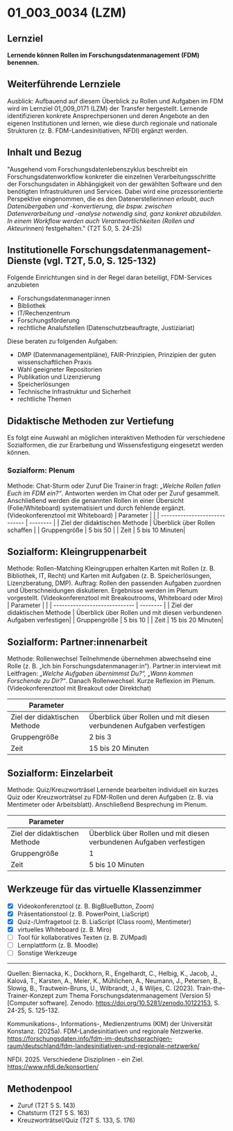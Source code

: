 <!--
author: Rebekka Reichert
email: rebekka.reichert@hu-berlin.de
version:  v1
language: DE
icon:     
link:     
comment:  OER.net FDM-Basiskurs
-->

# 01_003_0034 (LZM)

## Lernziel 
**Lernende können Rollen im Forschungsdatenmanagement (FDM) benennen.**

## Weiterführende Lernziele
Ausblick: Aufbauend auf diesem Überblick zu Rollen und Aufgaben im FDM wird im  Lernziel 01_009_0171 (LZM) der Transfer hergestellt. Lernende identifizieren konkrete Ansprechpersonen und deren Angebote an den eigenen Institutionen und lernen, wie diese durch regionale und nationale Strukturen (z. B. FDM-Landesinitiativen, NFDI) ergänzt werden.


## Inhalt und Bezug
"Ausgehend vom Forschungsdatenlebenszyklus beschreibt ein Forschungsdatenworkflow konkreter die einzelnen Verarbeitungsschritte der Forschungsdaten in Abhängigkeit von der gewählten Software und den benötigten Infrastrukturen und Services. Dabei wird eine prozessorientierte Perspektive eingenommen, die es den Datenersteller*innen erlaubt, auch Datenübergaben und -konvertierung, die bspw. zwischen Datenverarbeitung und -analyse notwendig sind, ganz konkret abzubilden. In einem Workflow werden auch Verantwortlichkeiten (Rollen und Akteur*innen) festgehalten." (T2T 5.0, S. 24-25) 

## Institutionelle Forschungsdatenmanagement-Dienste (vgl. T2T, 5.0, S. 125-132)

Folgende Einrichtungen sind in der Regel daran beteiligt, FDM-Services anzubieten
- Forschungsdatenmanager:innen
- Bibliothek
- IT/Rechenzentrum
- Forschungsförderung
- rechtliche Analufstellen (Datenschutzbeauftragte, Justiziariat) 

Diese beraten zu folgenden Aufgaben: 
- DMP (Datenmanagementpläne), FAIR-Prinzipien, Prinzipien der guten wissenschaftlichen Praxis
- Wahl geeigneter Repositorien
- Publikation und Lizenzierung
- Speicherlösungen
- Technische Infrastruktur und Sicherheit
- rechtliche Themen 

## Didaktische Methoden zur Vertiefung
Es folgt eine Auswahl an möglichen interaktiven Methoden für verschiedene Sozialformen, die zur Erarbeitung und Wissensfestigung eingesetzt werden können.

### Sozialform: Plenum
Methode: Chat-Sturm oder Zuruf
Die Trainer:in fragt: *„Welche Rollen fallen Euch im FDM ein?“*. Antworten werden im Chat oder per Zuruf gesammelt. Anschließend werden die genannten Rollen in einer Übersicht (Folie/Whiteboard) systematisiert und durch fehlende ergänzt. (Videokonferenztool mit Whiteboard)
| Parameter                         |          |
| -----------------------------     | -------- |
| Ziel der didaktischen Methode     | Überblick über Rollen schaffen |
| Gruppengröße                      | 5 bis 50 |
| Zeit                              | 5 bis 10 Minuten|

## Sozialform: Kleingruppenarbeit
Methode: Rollen-Matching
Kleingruppen erhalten Karten mit Rollen (z. B. Bibliothek, IT, Recht) und Karten mit Aufgaben (z. B. Speicherlösungen, Lizenzberatung, DMP). Auftrag: Rollen den passenden Aufgaben zuordnen und Überschneidungen diskutieren. Ergebnisse werden im Plenum vorgestellt. (Videokonferenztool mit Breakoutrooms, Whiteboard oder Miro)
| Parameter                         |          |
| -----------------------------     | -------- |
| Ziel der didaktischen Methode     | Überblick über Rollen und mit diesen verbundenen Aufgaben verfestigen|
| Gruppengröße                      | 5 bis 10 |
| Zeit                              | 15 bis 20 Minuten|


## Sozialform: Partner:innenarbeit
Methode: Rollenwechsel
Teilnehmende übernehmen abwechselnd eine Rolle (z. B. „Ich bin Forschungsdatenmanager:in“). Partner:in interviewt mit Leitfragen: *„Welche Aufgaben übernimmst Du?“, „Wann kommen Forschende zu Dir?“*. Danach Rollenwechsel. Kurze Reflexion im Plenum. (Videokonferenztool mit Breakout oder Direktchat)

| Parameter                         |          |
| -----------------------------     | -------- |
| Ziel der didaktischen Methode     | Überblick über Rollen und mit diesen verbundenen Aufgaben verfestigen|
| Gruppengröße                      | 2 bis 3 |
| Zeit                              | 15 bis 20 Minuten |

## Sozialform: Einzelarbeit
Methode: Quiz/Kreuzworträsel 
Lernende bearbeiten individuell ein kurzes Quiz oder Kreuzworträtsel zu FDM-Rollen und deren Aufgaben (z. B. via Mentimeter oder Arbeitsblatt). Anschließend Besprechung im Plenum.  

| Parameter                         |          |
| -----------------------------     | -------- |
| Ziel der didaktischen Methode     |Überblick über Rollen und mit diesen verbundenen Aufgaben verfestigen|
| Gruppengröße                      | 1 |
| Zeit                              | 5 bis 10 Minuten |

## Werkzeuge für das virtuelle Klassenzimmer  

- [x] Videokonferenztool (z. B. BigBlueButton, Zoom)  
- [x] Präsentationstool (z. B. PowerPoint, LiaScript)  
- [x] Quiz-/Umfragetool (z. B. LiaScript (Class room), Mentimeter)  
- [x] virtuelles Whiteboard (z. B. Miro)  
- [ ] Tool für kollaboratives Texten (z. B. ZUMpad)  
- [ ] Lernplattform (z. B. Moodle)  
- [ ] Sonstige Werkzeuge  

---
Quellen: 
Biernacka, K., Dockhorn, R., Engelhardt, C., Helbig, K., Jacob, J., Kalová, T., Karsten, A., Meier, K., Mühlichen, A., Neumann, J., Petersen, B., Slowig, B., Trautwein-Bruns, U., Wilbrandt, J., & Wiljes, C. (2023). Train-the-Trainer-Konzept zum Thema Forschungsdatenmanagement (Version 5) [Computer software]. Zenodo. https://doi.org/10.5281/zenodo.10122153, S. 24-25, S. 125-132.

Kommunikations-, Informations-, Medienzentrums (KIM) der Universität Konstanz. (2025a). FDM-Landesinitiativen und regionale Netzwerke. https://forschungsdaten.info/fdm-im-deutschsprachigen-raum/deutschland/fdm-landesinitiativen-und-regionale-netzwerke/

NFDI. 2025. Verschiedene Disziplinen - ein Ziel. https://www.nfdi.de/konsortien/ 

## Methodenpool
- Zuruf (T2T 5 S. 143)
- Chatsturm (T2T 5 S. 163)
- Kreuzworträtsel/Quiz (T2T S. 133, S. 176)
